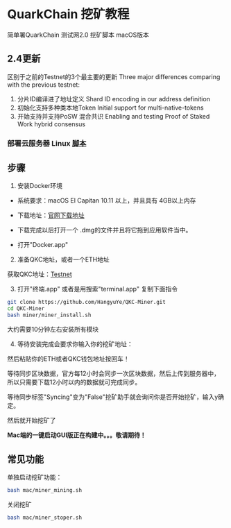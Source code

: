 # QuarkChain 挖矿教程
简单署QuarkChain 测试网2.0 挖矿脚本 macOS版本

## 2.4更新
区别于之前的Testnet的3个最主要的更新
Three major differences comparing with the previous testnet:

1. 分片ID编译进了地址定义
Shard ID encoding in our address definition
2. 初始化支持多种类本地Token
Initial support for multi-native-tokens
3. 开始支持并支持PoSW 混合共识
Enabling and testing Proof of Staked Work hybrid consensus


### 部署云服务器 Linux [脚本](https://github.com/HangyuYe/QKC-Miner/tree/master/linux)

## 步骤
1. 安装Docker环境

* 系统要求：macOS El Capitan 10.11 以上，并且具有 4GB以上内存

* 下载地址：[官网下载地址](https://store.docker.com/editions/community/docker-ce-desktop-mac)

* 下载完成以后打开一个 .dmg的文件并且将它拖到应用软件当中。

* 打开"Docker.app"

2. 准备QKC地址，或者一个ETH地址

获取QKC地址：[Testnet](https://testnet2.quarkchain.io/wallet)

3. 打开"终端.app" 或者是用搜索"terminal.app" 复制下面指令

```bash
git clone https://github.com/HangyuYe/QKC-Miner.git
cd QKC-Miner
bash miner/miner_install.sh
```
大约需要10分钟左右安装所有模块

4. 等待安装完成会要求你输入你的挖矿地址：

然后粘贴你的ETH或者QKC钱包地址按回车！

等待同步区块数据，官方每12小时会同步一次区块数据，然后上传到服务器中，所以只需要下载12小时以内的数据就可完成同步。

等待同步标签"Syncing"变为"False"挖矿助手就会询问你是否开始挖矿，输入y确定。

然后就开始挖矿了

**Mac端的一键启动GUI版正在构建中。。。敬请期待！**

## 常见功能
单独启动挖矿功能：
```bash
bash mac/miner_mining.sh
```

关闭挖矿
```bash
bash mac/miner_stoper.sh
```
